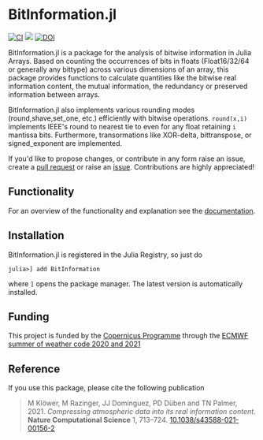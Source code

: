 # BitInformation.jl
[![CI](https://github.com/milankl/BitInformation.jl/actions/workflows/CI.yml/badge.svg)](https://github.com/milankl/BitInformation.jl/actions/workflows/CI.yml)
[![](https://img.shields.io/badge/docs-dev-blue.svg)](https://milankl.github.io/BitInformation.jl/dev)
[![DOI](https://zenodo.org/badge/DOI/10.5281/zenodo.4774191.svg)](https://doi.org/10.5281/zenodo.4774191)

BitInformation.jl is a package for the analysis of bitwise information in Julia Arrays.
Based on counting the occurrences of bits in floats (Float16/32/64 or generally any bittype)
across various dimensions of an array, this package provides functions to calculate quantities
like the bitwise real information content, the mutual information, the redundancy or preserved
information between arrays.

BitInformation.jl also implements various rounding modes (round,shave,set_one, etc.)
efficiently with bitwise operations. `round(x,i)` implements IEEE's round to nearest tie to even
for any float retaining `i` mantissa bits. Furthermore, transormations like XOR-delta, bittranspose,
or signed_exponent are implemented.

If you'd like to propose changes, or contribute in any form raise an issue, create a 
[pull request](https://github.com/milankl/BitInformation.jl/pulls)
or raise an [issue](https://github.com/milankl/BitInformation.jl/issues).
Contributions are highly appreciated!

## Functionality

For an overview of the functionality and explanation see the
[documentation](https://milankl.github.io/BitInformation.jl/dev).

## Installation

BitInformation.jl is registered in the Julia Registry, so just do
```
julia>] add BitInformation
```
where `]` opens the package manager. The latest version is automatically installed.

## Funding

This project is funded by the [Copernicus Programme](https://www.copernicus.eu/en/copernicus-services/atmosphere) through the [ECMWF summer of weather code 2020 and 2021](https://esowc.ecmwf.int/)

## Reference

If you use this package, please cite the following publication

> M Klöwer, M Razinger, JJ Dominguez, PD Düben and TN Palmer, 2021. *Compressing atmospheric data into its real information content*. **Nature Computational Science** 1, 713–724. [10.1038/s43588-021-00156-2](https://doi.org/10.1038/s43588-021-00156-2)

